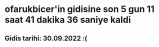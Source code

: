 # ofarukbicer'in gidisine son 5 gun 11 saat 41 dakika 36 saniye kaldi

## Gidis tarihi: 30.09.2022 :(